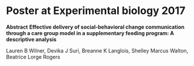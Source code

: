 # Poster at Experimental biology 2017

**Abstract**
**Effective delivery of social-behavioral change communication through a care group model in a supplementary feeding program: A descriptive analysis**

Lauren B Wilner, Devika J Suri, Breanne K Langlois, Shelley Marcus Walton, Beatrice Lorge Rogers